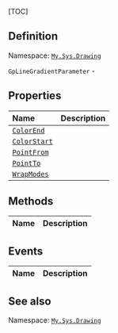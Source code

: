 [TOC]
## Definition
Namespace: [`My.Sys.Drawing`](My.Sys.Drawing.md)

`GpLineGradientParameter` - 

## Properties
|Name|Description|
| :------------ | :------------ |
|[`ColorEnd`]("GpLineGradientParameter.ColorEnd.md")||
|[`ColorStart`]("GpLineGradientParameter.ColorStart.md")||
|[`PointFrom`]("GpLineGradientParameter.PointFrom.md")||
|[`PointTo`]("GpLineGradientParameter.PointTo.md")||
|[`WrapModes`]("GpLineGradientParameter.WrapModes.md")||

## Methods
|Name|Description|
| :------------ | :------------ |
## Events
|Name|Description|
| :------------ | :------------ |
## See also
Namespace: [`My.Sys.Drawing`](My.Sys.Drawing.md)
